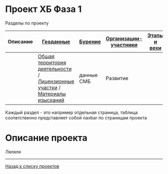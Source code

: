 # Проект ХБ Фаза 1

Разделы по проекту

| Описание | [Геоданные](1_geo.html) | [Бурение](1_well.html) | [Организации-участники](1_org.html) | [Этапы и вехи](1_plan.html) |
|-------|--------|---------|---------|---------|
| | [Общая территория деятельности](#) / [Лицензионные участки](#) / [Материалы изысканий](#)  |данные СМБ | Развитие | |

Каждый раздел - это например отдельная страница, таблица соотвтственно представляет собой navbar по страницам проекта

# Описание проекта

Ляляля


---

[Назад к списку проектов](https://ygpn.github.io/)
